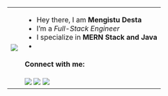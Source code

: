 

<table>
  <tr>
    <td><img src="https://c.tenor.com/GN73MKBawZYAAAAi/busy-cute.gif"></td>
    <td>
      <ul>
        <li>Hey there, I am <strong>Mengistu Desta</strong></li>
        <li>I’m a <em>Full-Stack Engineer</em></li>
        <li> I specialize in <strong>MERN Stack and Java</strong></li>
        </li>
        <li></li>
      </ul>
      <h4>Connect with me:</h4>
      <a href="mailto:mengistudesta05@gmail.com"><img src="https://img.icons8.com/dusk/40/000000/new-post.png"/></a>
      <a href="https://github.com/newNinja12345"><img src="https://img.icons8.com/dusk/40/000000/internet--v1.png"/></a>
      <a href="https://www.linkedin.com/in/mengistudesta/"><img src="https://img.icons8.com/dusk/40/000000/linkedin.png"/></a>
    </td>
  </tr>
</table>

